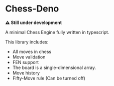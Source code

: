 # Chess-Deno

**⚠️ Still under development**

A minimal Chess Engine fully written in typescript.

This library includes:
- All moves in chess
- Move validation
- FEN support
- The board is a single-dimensional array.
- Move history
- Fifty-Move rule (Can be turned off)
